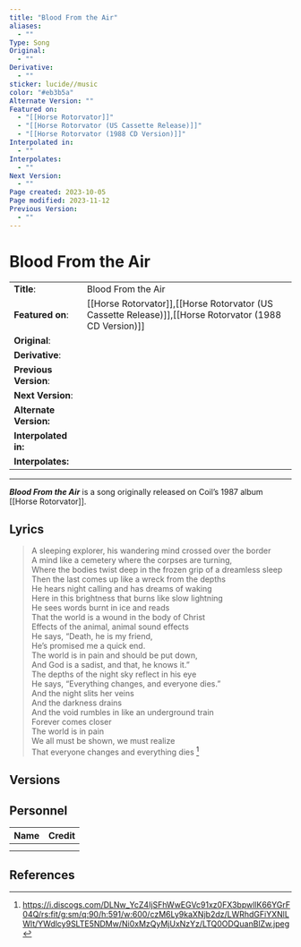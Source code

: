 ```yaml
---
title: "Blood From the Air"
aliases:
  - ""
Type: Song
Original:
  - ""
Derivative:
  - ""
sticker: lucide//music
color: "#eb3b5a"
Alternate Version: ""
Featured on:
  - "[[Horse Rotorvator]]"
  - "[[Horse Rotorvator (US Cassette Release)]]"
  - "[[Horse Rotorvator (1988 CD Version)]]"
Interpolated in:
  - ""
Interpolates:
  - ""
Next Version:
  - ""
Page created: 2023-10-05
Page modified: 2023-11-12
Previous Version:
  - ""
---
```


# Blood From the Air

|  |  |
| --- | --- |
| __Title__: | Blood From the Air |
| __Featured on__: | [[Horse Rotorvator]],[[Horse Rotorvator (US Cassette Release)]],[[Horse Rotorvator (1988 CD Version)]] |
| __Original__: |  |
| __Derivative__: |  |
| __Previous Version__: |  |
| __Next Version__: |  |
| __Alternate Version:__ |  |
| __Interpolated in:__ |  |
| __Interpolates:__ |  |

---

*__Blood From the Air__* is a song originally released on Coil’s 1987 album [[Horse Rotorvator]].

## Lyrics

> A sleeping explorer, his wandering mind crossed over the border  
> A mind like a cemetery where the corpses are turning,  
> Where the bodies twist deep in the frozen grip of a dreamless sleep  
> Then the last comes up like a wreck from the depths  
> He hears night calling and has dreams of waking  
> Here in this brightness that burns like slow lightning  
> He sees words burnt in ice and reads  
> That the world is a wound in the body of Christ  
> Effects of the animal, animal sound effects  
> He says, “Death, he is my friend,  
> He’s promised me a quick end.  
> The world is in pain and should be put down,  
> And God is a sadist, and that, he knows it.”  
> The depths of the night sky reflect in his eye  
> He says, “Everything changes, and everyone dies.”  
> And the night slits her veins  
> And the darkness drains  
> And the void rumbles in like an underground train  
> Forever comes closer  
> The world is in pain  
> We all must be shown, we must realize  
> That everyone changes and everything dies [^1]

## Versions

## Personnel

|Name|Credit|
|---|---|
|||
|||

## References

[^1]: <https://i.discogs.com/DLNw_YcZ4IjSFhWwEGVc91xz0FX3bpwllK66YGrF04Q/rs:fit/g:sm/q:90/h:591/w:600/czM6Ly9kaXNjb2dz/LWRhdGFiYXNlLWlt/YWdlcy9SLTE5NDMw/Ni0xMzQyMjUxNzYz/LTQ0ODQuanBlZw.jpeg>
